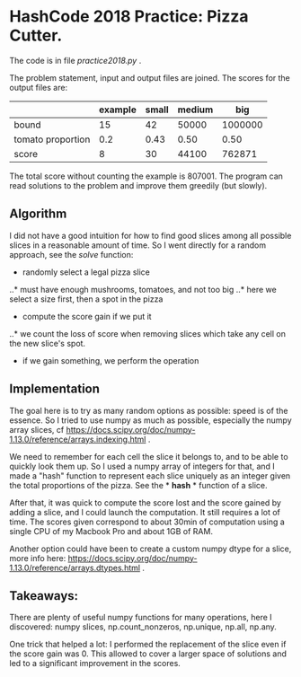 # HashCode 2018 Practice: Pizza Cutter.

The code is in file *practice2018.py* .

The problem statement, input and output files are joined. The scores for the output files are:

|       | example  | small | medium | big     |
| ----- | -------- | ----- | ------ | ------- |
| bound | 15       |    42 |  50000 | 1000000 |
| tomato proportion | 0.2  |    0.43 |  0.50 | 0.50 |
| score | 8        |    30 |  44100 | 762871  |


The total score without counting the example is 807001. The program can read solutions to the problem and improve
them greedily (but slowly).

## Algorithm

I did not have a good intuition for how to find good slices among all possible slices in a reasonable amount of time.
So I went directly for a random approach, see the *solve* function:

* randomly select a legal pizza slice

..* must have enough mushrooms, tomatoes, and not too big
..* here we select a size first, then a spot in the pizza

* compute the score gain if we put it

..* we count the loss of score when removing slices which take any cell on the new slice's spot.

* if we gain something, we perform the operation

## Implementation

The goal here is to try as many random options as possible: speed is of the essence.
So I tried to use numpy as much as possible, especially the numpy array slices,
cf https://docs.scipy.org/doc/numpy-1.13.0/reference/arrays.indexing.html .

We need to remember for each cell the slice it belongs to, and to be able to quickly look them up.
So I used a numpy array of integers for that, and I made a "hash" function to represent each slice
uniquely as an integer given the total proportions of the pizza. See the * __hash__ * function of a slice.

After that, it was quick to compute the score lost and the score gained by adding a slice,
and I could launch the computation. It still requires a lot of time. The scores given correspond to about 30min
of computation using a single CPU of my Macbook Pro and about 1GB of RAM.

Another option could have been to create a custom numpy dtype for a slice, more info here:
https://docs.scipy.org/doc/numpy-1.13.0/reference/arrays.dtypes.html .

## Takeaways:

There are plenty of useful numpy functions for many operations, here I discovered: numpy slices, np.count_nonzeros,
np.unique, np.all, np.any.

One trick that helped a lot: I performed the replacement of the slice even if the score gain was 0.
This allowed to cover a larger space of solutions and led to a significant improvement in the scores.
